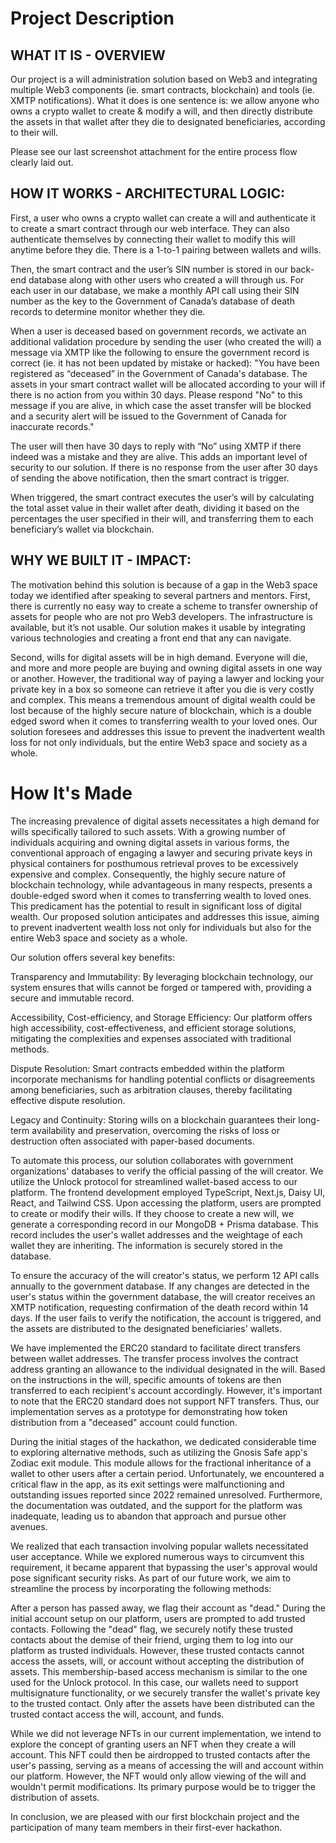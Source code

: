 # Project Description

## WHAT IT IS - OVERVIEW

Our project is a will administration solution based on Web3 and integrating multiple Web3 components (ie. smart contracts, blockchain) and tools (ie. XMTP notifications). What it does is one sentence is: we allow anyone who owns a crypto wallet to create & modify a will, and then directly distribute the assets in that wallet after they die to designated beneficiaries, according to their will.

Please see our last screenshot attachment for the entire process flow clearly laid out.

## HOW IT WORKS - ARCHITECTURAL LOGIC:

First, a user who owns a crypto wallet can create a will and authenticate it to create a smart contract through our web interface. They can also authenticate themselves by connecting their wallet to modify this will anytime before they die. There is a 1-to-1 pairing between wallets and wills.

Then, the smart contract and the user’s SIN number is stored in our back-end database along with other users who created a will through us. For each user in our database, we make a monthly API call using their SIN number as the key to the Government of Canada’s database of death records to determine monitor whether they die.

When a user is deceased based on government records, we activate an additional validation procedure by sending the user (who created the will) a message via XMTP like the following to ensure the government record is correct (ie. it has not been updated by mistake or hacked): "You have been registered as “deceased” in the Government of Canada's database. The assets in your smart contract wallet will be allocated according to your will if there is no action from you within 30 days. Please respond "No" to this message if you are alive, in which case the asset transfer will be blocked and a security alert will be issued to the Government of Canada for inaccurate records."

The user will then have 30 days to reply with “No” using XMTP if there indeed was a mistake and they are alive. This adds an important level of security to our solution. If there is no response from the user after 30 days of sending the above notification, then the smart contract is trigger.

When triggered, the smart contract executes the user’s will by calculating the total asset value in their wallet after death, dividing it based on the percentages the user specified in their will, and transferring them to each beneficiary’s wallet via blockchain.

## WHY WE BUILT IT - IMPACT:

The motivation behind this solution is because of a gap in the Web3 space today we identified after speaking to several partners and mentors. First, there is currently no easy way to create a scheme to transfer ownership of assets for people who are not pro Web3 developers. The infrastructure is available, but it’s not usable. Our solution makes it usable by integrating various technologies and creating a front end that any can navigate.

Second, wills for digital assets will be in high demand. Everyone will die, and more and more people are buying and owning digital assets in one way or another. However, the traditional way of paying a lawyer and locking your private key in a box so someone can retrieve it after you die is very costly and complex. This means a tremendous amount of digital wealth could be lost because of the highly secure nature of blockchain, which is a double edged sword when it comes to transferring wealth to your loved ones. Our solution foresees and addresses this issue to prevent the inadvertent wealth loss for not only individuals, but the entire Web3 space and society as a whole.

# How It's Made

The increasing prevalence of digital assets necessitates a high demand for wills specifically tailored to such assets. With a growing number of individuals acquiring and owning digital assets in various forms, the conventional approach of engaging a lawyer and securing private keys in physical containers for posthumous retrieval proves to be excessively expensive and complex. Consequently, the highly secure nature of blockchain technology, while advantageous in many respects, presents a double-edged sword when it comes to transferring wealth to loved ones. This predicament has the potential to result in significant loss of digital wealth. Our proposed solution anticipates and addresses this issue, aiming to prevent inadvertent wealth loss not only for individuals but also for the entire Web3 space and society as a whole.

Our solution offers several key benefits:

Transparency and Immutability: By leveraging blockchain technology, our system ensures that wills cannot be forged or tampered with, providing a secure and immutable record.

Accessibility, Cost-efficiency, and Storage Efficiency: Our platform offers high accessibility, cost-effectiveness, and efficient storage solutions, mitigating the complexities and expenses associated with traditional methods.

Dispute Resolution: Smart contracts embedded within the platform incorporate mechanisms for handling potential conflicts or disagreements among beneficiaries, such as arbitration clauses, thereby facilitating effective dispute resolution.

Legacy and Continuity: Storing wills on a blockchain guarantees their long-term availability and preservation, overcoming the risks of loss or destruction often associated with paper-based documents.

To automate this process, our solution collaborates with government organizations' databases to verify the official passing of the will creator. We utilize the Unlock protocol for streamlined wallet-based access to our platform. The frontend development employed TypeScript, Next.js, Daisy UI, React, and Tailwind CSS. Upon accessing the platform, users are prompted to create or modify their wills. If they choose to create a new will, we generate a corresponding record in our MongoDB + Prisma database. This record includes the user's wallet addresses and the weightage of each wallet they are inheriting. The information is securely stored in the database.

To ensure the accuracy of the will creator's status, we perform 12 API calls annually to the government database. If any changes are detected in the user's status within the government database, the will creator receives an XMTP notification, requesting confirmation of the death record within 14 days. If the user fails to verify the notification, the account is triggered, and the assets are distributed to the designated beneficiaries' wallets.

We have implemented the ERC20 standard to facilitate direct transfers between wallet addresses. The transfer process involves the contract address granting an allowance to the individual designated in the will. Based on the instructions in the will, specific amounts of tokens are then transferred to each recipient's account accordingly. However, it's important to note that the ERC20 standard does not support NFT transfers. Thus, our implementation serves as a prototype for demonstrating how token distribution from a "deceased" account could function.

During the initial stages of the hackathon, we dedicated considerable time to exploring alternative methods, such as utilizing the Gnosis Safe app's Zodiac exit module. This module allows for the fractional inheritance of a wallet to other users after a certain period. Unfortunately, we encountered a critical flaw in the app, as its exit settings were malfunctioning and outstanding issues reported since 2022 remained unresolved. Furthermore, the documentation was outdated, and the support for the platform was inadequate, leading us to abandon that approach and pursue other avenues.

We realized that each transaction involving popular wallets necessitated user acceptance. While we explored numerous ways to circumvent this requirement, it became apparent that bypassing the user's approval would pose significant security risks. As part of our future work, we aim to streamline the process by incorporating the following methods:

After a person has passed away, we flag their account as "dead." During the initial account setup on our platform, users are prompted to add trusted contacts. Following the "dead" flag, we securely notify these trusted contacts about the demise of their friend, urging them to log into our platform as trusted individuals. However, these trusted contacts cannot access the assets, will, or account without accepting the distribution of assets. This membership-based access mechanism is similar to the one used for the Unlock protocol. In this case, our wallets need to support multisignature functionality, or we securely transfer the wallet's private key to the trusted contact. Only after the assets have been distributed can the trusted contact access the will, account, and funds.

While we did not leverage NFTs in our current implementation, we intend to explore the concept of granting users an NFT when they create a will account. This NFT could then be airdropped to trusted contacts after the user's passing, serving as a means of accessing the will and account within our platform. However, the NFT would only allow viewing of the will and wouldn't permit modifications. Its primary purpose would be to trigger the distribution of assets.

In conclusion, we are pleased with our first blockchain project and the participation of many team members in their first-ever hackathon.
